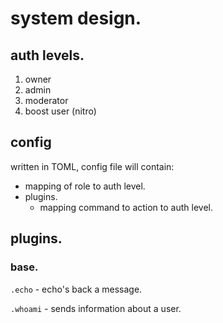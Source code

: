 # system design.

## auth levels.

1. owner
1. admin
1. moderator
1. boost user (nitro)

## config

written in TOML, config file will contain:

- mapping of role to auth level.
- plugins.
  - mapping command to action to auth level.

## plugins.

### base.

`.echo` - echo's back a message.

`.whoami` - sends information about a user.
